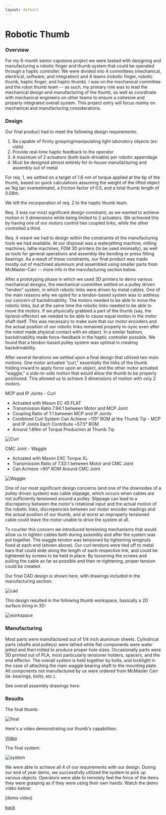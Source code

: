```yaml
---
layout: default
---
```


# Robotic Thumb

### Overview

For my 6-month senior capstone project we were tasked with designing and manufacturing a robotic finger and thumb system that could be operated through a haptic controller. We were divided into 4 committees (mechanical, electrical, software, and integration) and 4 teams (robotic finger, robotic thumb, haptic finger, and haptic thumb). I was on the mechanical committee and the robot thumb team -- as such, my primary role was to lead the mechanical design and manufacturing of the thumb, as well as coordinate with mechanical engineers on other teams to ensure a cohesive and properly integrated overall system. This project entry will focus mainly on mechanical and manufacturing considerations.

### Design

Our final product had to meet the following design requirements:

1. Be capable of firmly grasping/manipulating light laboratory objects (ex: vials)
2. Provide real-time haptic feedback to the operator
3. A maximum of 2 actuators (both back-drivable) per robotic appendage
4. Must be designed almost entirely for in-house manufacturing and assembly out of metal

For req. 1, we settled on a target of 1.6-nm of torque applied at the tip of the thumb, based on quick calculations assuming the weight of the lifted object as 1kg (an overestimate), a friction factor of 0.5, and a total thumb length of 0.08m.

We left the incorporation of req. 2 to the haptic thumb team.

Req. 3 was our most significant design constraint, as we wanted to achieve motion in 3 dimensions while being limited to 2 actuators. We achieved this by having one of our motors control two coupled links, while the other controlled a third.

Req. 4 meant we had to design within the constraints of the manufacturing tools we had available. At our disposal was a waterjetting machine, milling machines, lathe machines, FDM 3D printers (to be used minimally), as well as tools for general operations and assembly like bending or press fitting bearings. As a result of these constraints, our final product was made mostly out of machined aluminum and assembled using smaller parts from McMaster-Carr -- more info in the manufacturing section below.

After a prototyping phase in which we used 3D printers to demo various mechanical designs, the mechanical committee settled on a pulley driven "tendon" system, in which robotic links were driven by metal cables. One of the main reasons why we opted for a tendon-based system was to address our concern of backdrivability. The motors needed to be able to move the robotic links, but at the same time the robotic links needed to be able to move the motors. If we physically grabbed a part of the thumb (say, the tip/end-effector) we needed to be able to cause equal motion in the motor shaft itself. This was necessary to make sure that our motor encoders and the actual position of our robotic links remained properly in-sync even after the robot made physical contact with an object. In a similar fashion, backdrivabiltiy made force-feedback in the haptic controller possible. We found that a tendon-based pulley system was optimal in creating backdrivability.

After several iterations we settled upon a final design that utilized two main motions. One motor actuated "curl," essentially the links of the thumb folding inward to apply force upon an object, and the other motor actuated "waggle," a side-to-side motion that would allow the thumb to be properly positioned. This allowed us to achieve 3 dimensions of motion with only 2 motors.

MCP and IP Joints - Curl 
* Actuated with Maxon EC 45 FLAT
* Transmission Ratio 7.94:1 between Motor and MCP Joint
* Coupling Ratio of 1:1 between MCP and IP Joints
* Combined Curl System Can Achieve ~115° ROM at the Thumb Tip - MCP and IP Joints Each Contribute ~57.5° ROM
* Around 1.6Nm of Torque Production at Thumb Tip

![Curl](pics/curltension.png)

CMC Joint - Waggle
* Actuated with Maxon EXC Torque XL
* Transmission Ratio of 7.33:1 between Motor and CMC Joint
* Can Achieve ~90° ROM Around CMC Joint

![Waggle](pics/waggletension.png)

One of our most significant design concerns (and one of the downsides of a pulley driven system) was cable slippage, which occurs when cables are not sufficiently tensioned around a pulley. Slippage can lead to a discrepency between the motor's rotational input and the actual motion of the robotic links, discrepencies between our motor encoder readings and the actual position of our thumb, and at worst an improperly tensioned cable could leave the motor unable to drive the system at all.

To counter this concern we introduced tensioning mechanisms that would allow us to tighten cables both during assembly and after the system was put together. The waggle tendon was tensioned by tightening wingnuts fixed at each end (shown above). Our curl tendons were tied off to metal bars that could slide along the length of each respective link, and could be tightened by screws to be held in place. By loosening the screws and pulling the cable as far as possible and then re-tightening, proper tension could be created.

Our final CAD design is shown here, with drawings included in the manufacturing section:

![cad](pics/finalthumbcad.png)

This design resulted in the following thumb workspace, basically a 2D surface living in 3D:

![workspace](pics/workspace.png)

### Manufacturing

Most parts were manufactured out of 1/4 inch aluminum sheets. Cylindrical parts (shafts and pulleys) were lathed while flat components were water jetted and then milled to produce proper hole sizes. Occasionally parts were 3D printed out of PLA, most particularly tensioner holders, spacers, and the end effector.
	The overall system is held together by bolts, and locktight in the case of attaching the main waggle bearing shaft to the mounting plate. All components not manufactured by us were ordered from McMaster Carr (ie. bearings, bolts, etc.).

See overall assembly drawings here:

### Results

The final thumb:

![final](pics/finalthumb.png)

Here's a video demonstrating our thumb's capabilities:

[Video](https://www.youtube.com/watch?v=stNRdaBIMV4&feature=youtu.be)

The final system:

![system](pics/finalsystem.png)

We were able to achieve all 4 of our requirements with our design. During our end of year demo, we successfully utilized the system to pick up various objects. Operators were able to remotely feel the force of the items they were grasping as if they were using their own hands. Watch the demo video below:

[demo video]

[back](./)
